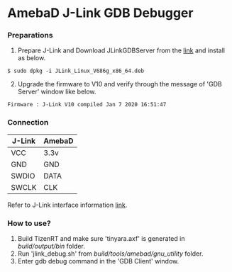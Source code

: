# AmebaD J-Link GDB Debugger

### Preparations

1. Prepare J-Link and Download JLinkGDBServer from the [link](https://www.segger.com/downloads/jlink/#J-LinkSoftwareAndDocumentationPack) and install as below.  
```
$ sudo dpkg -i JLink_Linux_V686g_x86_64.deb
```

2. Upgrade the firmware to V10 and verify through the message of 'GDB Server' window like below.  
```
Firmware : J-Link V10 compiled Jan 7 2020 16:51:47
```

### Connection

| J-Link | AmebaD |
|--------|--------|
|   VCC  |  3.3v  |
|   GND  |  GND   |
|  SWDIO |  DATA  |
|  SWCLK |  CLK   |
  
Refer to J-Link interface information [link](https://www.segger.com/products/debug-probes/j-link/technology/interface-description/).

### How to use?

1. Build TizenRT and make sure 'tinyara.axf' is generated in *build/output/bin* folder.
2. Run 'jlink_debug.sh' from *build/tools/amebad/gnu_utility* folder.
3. Enter gdb debug command in the 'GDB Client' window.



